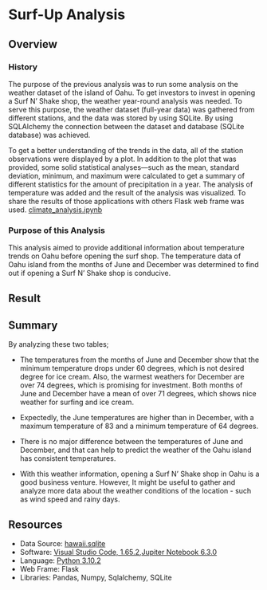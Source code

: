 # Surf-Up Analysis

## Overview 

### History 
The purpose of the previous analysis was to run some analysis on the weather dataset of the island of Oahu. To get investors to invest in opening a Surf N’ Shake shop, the weather year-round analysis was needed. 
To serve this purpose, the weather dataset (full-year data) was gathered from different stations, and the data was stored by using SQLite. By using SQLAlchemy the connection between the dataset and database (SQLite database) was achieved. 

To get a better understanding of the trends in the data, all of the station observations were displayed by a plot. In addition to the plot that was provided,  some solid statistical analyses—such as the mean, standard deviation, minimum, and maximum were calculated to get a summary of different statistics for the amount of precipitation in a year. The analysis of temperature was added and the result of the analysis was visualized. To share the results of those applications with others Flask web frame was used.
[climate_analysis.ipynb](https://github.com/duygusimsek/surfs_up/blob/main/climate_analysis.ipynb)

### Purpose of this Analysis
This analysis aimed to provide additional information about temperature trends on Oahu before opening the surf shop. The temperature data of Oahu island from the months of June and December was determined to find out if opening a Surf N’ Shake shop is conducive. 

## Result 




## Summary
By analyzing these two tables;

* The temperatures from the months of June and December show that the minimum temperature drops under 60 degrees, which is not desired degree for ice cream. Also, the warmest weathers for December are over 74 degrees, which is promising for investment.  Both months of June and December have a mean of over 71 degrees, which shows nice weather for surfing and ice cream.

* Expectedly, the June temperatures are higher than in December, with a maximum temperature of 83 and a minimum temperature of 64 degrees. 

* There is no major difference between the temperatures of June and December, and that can help to predict the weather of the Oahu island has consistent temperatures. 

* With this weather information, opening a Surf N’ Shake shop in Oahu is a good business venture. However, It might be useful to gather and analyze more data about the weather conditions of the location - such as wind speed and rainy days. 



## Resources 
* Data Source: [hawaii.sqlite](https://github.com/duygusimsek/surfs_up/blob/main/hawaii.sqlite)
* Software: [Visual Studio Code, 1.65.2](https://visualstudio.microsoft.com/downloads/),[Jupiter Notebook 6.3.0](https://jupyter.org/) 
* Language: [Python 3.10.2](https://www.python.org/downloads)
* Web Frame: Flask
* Libraries: Pandas, Numpy, Sqlalchemy, SQLite
